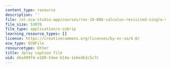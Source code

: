 ```yaml
---
content_type: resource
description: ''
file: /ol-ocw-studio-app/courses/res-18-006-calculus-revisited-single-variable-calculus-fall-2010/dba409fde18054aeb14a1ebedb3c5c7c_ehDAxjFK1jU.vtt
file_size: 53076
file_type: application/x-subrip
learning_resource_types: []
license: https://creativecommons.org/licenses/by-nc-sa/4.0/
ocw_type: OCWFile
resourcetype: Other
title: 3play caption file
uid: dba409fd-e180-54ae-b14a-1ebedb3c5c7c
---
```

